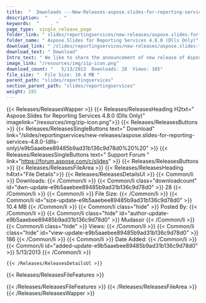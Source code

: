```yaml
---
title:  "  Downloads ---New-Releases-aspose.slides-for-reporting-services-4.8.0-(dlls-only) . " 
description:  "    . " 
keywords:  "    . " 
page_type:  single_release_page
folder_link: " slides/reportingservices/new-releases/aspose.slides-for-reporting-services-4.8.0-(dlls-only)/"
folder_name: " Aspose.Slides for Reporting Services 4.8.0 (Dlls Only)"
download_link: " /slides/reportingservices/new-releases/aspose.slides-for-reporting-services-4.8.0-(dlls-only)/e9b5aaebee89485b9ad31b136c9d78d0"
download_text: " Download"
Intro_text: " We like to share the announcement of new release of Aspose.Slides for Reporting ..."
image_link: "/resources/img/zip-icon.png"
download_count: "   5/13/2013  Downloads: 28  Views: 185"
file_size: "  File Size: 10.4 MB "
parent_path: "slides/reportingservices"
section_parent_path: "slides/reportingservices"
weight: 285
---
```


{{< Releases/ReleasesWapper >}}
  {{< Releases/ReleasesHeading H2txt=" Aspose.Slides for Reporting Services 4.8.0 (Dlls Only)" imagelink="/resources/img/zip-icon.png">}}
  {{< Releases/ReleasesButtons >}}
    {{< Releases/ReleasesSingleButtons text=" Download" link="/slides/reportingservices/new-releases/aspose.slides-for-reporting-services-4.8.0-(dlls-only)/e9b5aaebee89485b9ad31b136c9d78d0%20%20" >}}
    {{< Releases/ReleasesSingleButtons text=" Support Forum " link="https://forum.aspose.com/c/slides" >}}
  {{< Releases/ReleasesButtons >}}
  {{< Releases/ReleasesFileArea >}}
    {{< Releases/ReleasesHeading h4txt="File Details">}}
    {{< Releases/ReleasesDetailsUl >}}
            {{< Common/li  >}} Downloads: {{< /Common/li >}} 
      {{< Common/li class="downloadcount" id="dwn-update-e9b5aaebee89485b9ad31b136c9d78d0" >}} 28 {{< /Common/li >}} 
      {{< Common/li  >}} File Size: {{< /Common/li >}} 
      {{< Common/li id="size-update-e9b5aaebee89485b9ad31b136c9d78d0" >}} 10.4 MB {{< /Common/li >}} 
      {{< Common/li  class="hide" >}} Posted By: {{< /Common/li >}} 
      {{< Common/li class="hide" id="author-update-e9b5aaebee89485b9ad31b136c9d78d0" >}} Mudassir {{< /Common/li >}} 
      {{< Common/li class="hide"  >}} Views: {{< /Common/li >}} 
      {{< Common/li class="hide" id="view-update-e9b5aaebee89485b9ad31b136c9d78d0" >}} 186 {{< /Common/li >}} 
      {{< Common/li  >}} Date Added: {{< /Common/li >}} 
      {{< Common/li id="added-update-e9b5aaebee89485b9ad31b136c9d78d0" >}} 5/13/2013 {{< /Common/li >}} 

    {{< /Releases/ReleasesDetailsUl >}}

  {{< Releases/ReleasesFileFeatures >}}
      
  {{< /Releases/ReleasesFileFeatures >}}
 {{< /Releases/ReleasesFileArea >}}
{{< /Releases/ReleasesWapper >}}


